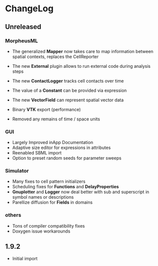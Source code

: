 # ChangeLog

## Unreleased

### MorpheusML
  * The generalized **Mapper** now takes care to map information between spatial contexts, replaces the CellReporter
  * The new **External** plugin allows to run external code during analysis steps
  * The new **ContactLogger** tracks cell contacts over time
  * The value of a **Constant** can be provided via expression
  * The new **VectorField** can represent spatial vector data
  * Binary **VTK** export (performance)

  * Removed any remains of time / space units

### GUI
  * Largely Improved inApp Documentation
  * Adaptive size editor for expressions in attributes
  * Reenabled SBML import
  * Option to preset random seeds for parameter sweeps

### Simulator
  * Many fixes to cell pattern initializers
  * Scheduling fixes for **Functions** and **DelayProperties**
  * **Gnuplotter** and **Logger** now deal better with sub and superscript in symbol names or descriptions
  * Parellize diffusion for **Fields** in domains


### others
  * Tons of compiler compatibility fixes
  * Doxygen issue workarounds
  
## 1.9.2 
  * Initial import

